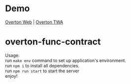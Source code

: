# Demo

[Overton Web](https://overton.netlify.app) | [Overton TWA](https://t.me/overtonAppBot)


# overton-func-contract

Usage:  
run `make env` command to set up application's environment.  
run `npm i` to install all dependencies.  
run `npm run start` to start the server  
enjoy!
